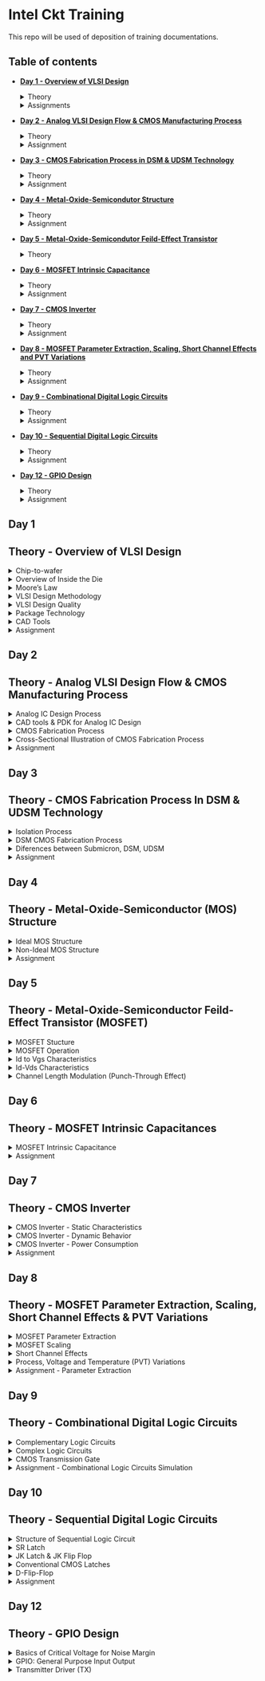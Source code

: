 # Intel Ckt Training
This repo will be used of deposition of training documentations.

## Table of contents
+ **[ Day 1 - Overview of VLSI Design ](https://github.com/TengBoonHuei/intel_ckt_training#day-1)**
  <details><summary> Theory </summary>
  
  [Theory - Overview of VLSI Design](https://github.com/TengBoonHuei/intel_ckt_training/blob/main/README.md#theory---overview-of-vlsi-design)
  
  </details>
    
  <details><summary> Assignments </summary>
    
  [Assignments - Prerequisite Assignments](https://github.com/TengBoonHuei/intel_ckt_training/blob/main/README.md#prerequisite-assignments)
 
  </details>

+ **[Day 2 - Analog VLSI Design Flow & CMOS Manufacturing Process](https://github.com/TengBoonHuei/intel_ckt_training/blob/main/README.md#day-2)**
  <details><summary> Theory </summary>
  
  [Theory - Analog VLSI Design Flow & CMOS Manufacturing Process](https://github.com/TengBoonHuei/intel_ckt_training/blob/main/README.md#theory---analog-vlsi-design-flow--cmos-manufacturing-process)
  
  </details>
  
  <details><summary> Assignment </summary>
  
  [Assignment - Draw Circuit from Layouts](https://github.com/TengBoonHuei/intel_ckt_training/blob/main/README.md#fabrication-process--layout)
  
  </details>  
  
+ **[Day 3 - CMOS Fabrication Process in DSM & UDSM Technology](https://github.com/TengBoonHuei/intel_ckt_training/blob/main/README.md#day-3)**
  <details><summary> Theory </summary>
  
  [Theory - CMOS Fabrication Process in DSM & UDSM Technology](https://github.com/TengBoonHuei/intel_ckt_training/blob/main/README.md#theory---cmos-fabrication-process-in-dsm--udsm-technology)
  
  </details>
  
  <details><summary> Assignment </summary>
  
  [Assignment - DSM & UDSM Technology](https://github.com/TengBoonHuei/intel_ckt_training/blob/main/README.md#dsm--udsm-technology)
  
  </details>
  
+ **[Day 4 - Metal-Oxide-Semicondutor Structure](https://github.com/TengBoonHuei/intel_ckt_training#day-4)**
  <details><summary> Theory </summary>
  
  [Theory - Metal-Oxide-Semiconductor Structure](https://github.com/TengBoonHuei/intel_ckt_training/blob/main/README.md#theory---metal-oxide-semiconductor-mos-structure)
  
  </details>
  
  <details><summary> Assignment </summary>
  
  [Assignment - Metal-Oxide-Semiconductor Structure](https://github.com/TengBoonHuei/intel_ckt_training/blob/main/README.md#metal-oxide-semiconductor-mos-structure)
  
  </details>
  
+ **[Day 5 - Metal-Oxide-Semicondutor Feild-Effect Transistor](https://github.com/TengBoonHuei/intel_ckt_training/blob/main/README.md#day-5)**
  <details><summary> Theory </summary>
  
  [Theory - Metal-Oxide-Semiconductor Feild-Effect Transistor](https://github.com/TengBoonHuei/intel_ckt_training/blob/main/README.md#theory---metal-oxide-semiconductor-feild-effect-transistor-mosfet)
  
  </details>
  
+ **[Day 6 - MOSFET Intrinsic Capacitance](https://github.com/TengBoonHuei/intel_ckt_training/blob/main/README.md#day-6)**
  <details><summary> Theory </summary>
  
  [Theory - MOSFET Intrinsic Capacitance](https://github.com/TengBoonHuei/intel_ckt_training/blob/main/README.md#theory---mosfet-intrinsic-capacitances)
  
  </details>
  
  <details><summary> Assignment </summary>
  
  [Assignment - MOSFET with Capacitor](https://github.com/TengBoonHuei/intel_ckt_training/blob/main/README.md#mosfet-with-capacitor)
  
  </details>
  
+ **[Day 7 - CMOS Inverter](https://github.com/TengBoonHuei/intel_ckt_training/blob/main/README.md#day-7)**
  <details><summary> Theory </summary>
  
  [Theory - CMOS Inverter](https://github.com/TengBoonHuei/intel_ckt_training/blob/main/README.md#theory---cmos-inverter)
  
  </details>
  
  <details><summary> Assignment </summary>
  
  [Assignment - CMOS inverter simulation](https://github.com/TengBoonHuei/intel_ckt_training/blob/main/README.md#cmos-inverter-simulation)
  
  </details>
  
+ **[Day 8 - MOSFET Parameter Extraction, Scaling, Short Channel Effects and PVT Variations](https://github.com/TengBoonHuei/intel_ckt_training/blob/main/README.md#day-8)**
  <details><summary> Theory </summary>
  
  [Theory - MOSFET Parameter Extraction, Scaling, Short Channel Effect & PVT Variations](https://github.com/TengBoonHuei/intel_ckt_training/blob/main/README.md#theory---mosfet-parameter-extraction-scaling-short-channel-effects--pvt-variations)
  
  </details>
  
  <details><summary> Assignment </summary>
  
  [Assignment - Parameter Extractions](https://github.com/TengBoonHuei/intel_ckt_training/blob/main/README.md#parameter-extraction)
  
  </details>
  
+ **[Day 9 - Combinational Digital Logic Circuits](https://github.com/TengBoonHuei/intel_ckt_training/blob/main/README.md#day-9)**
  <details><summary> Theory </summary>
  
  [Theory - Combinational Digital Logic Circuits](https://github.com/TengBoonHuei/intel_ckt_training/blob/main/README.md#theory---combinational-digital-logic-circuits)
  
  </details>
  
  <details><summary> Assignment </summary>
  
  [Assignment - Combinational Logic Circuit Simulation](https://github.com/TengBoonHuei/intel_ckt_training/blob/main/README.md#combinational-logic-circuits-simulation)
  
  </details>
  
+ **[Day 10 - Sequential Digital Logic Circuits](https://github.com/TengBoonHuei/intel_ckt_training/blob/main/README.md#day-10)**
  <details><summary> Theory </summary>
  
  [Theory - Sequential Digital Logic Circuits](https://github.com/TengBoonHuei/intel_ckt_training/blob/main/README.md#theory---sequential-digital-logic-circuits)
  
  </details>
  
  <details><summary> Assignment </summary>
  
  [Assignment - Sequential Logic Circuits Simulation](https://github.com/TengBoonHuei/intel_ckt_training/blob/main/README.md#sequential-digital-logic-circuit-simulation)
  
  </details>
  
+ **[Day 12 - GPIO Design](https://github.com/TengBoonHuei/intel_ckt_training/blob/main/README.md#day-12)**
  <details><summary> Theory </summary>
  
  [Theory - GPIO Design](https://github.com/TengBoonHuei/intel_ckt_training/blob/main/README.md#theory---gpio-design)
  
  </details>
  
  <details><summary> Assignment </summary>
  
  [Assignment - ]()
  
  </details>
  
## Day 1
## Theory - Overview of VLSI Design

<details><summary> Chip-to-wafer </summary>
  
### **Chip-to-wafer**
#### Packaged Chip
* Die is placed at the center of the chip (package).
* Wire bonding is the method of interconnecting the die to the external world.
* The package's function is to connect the silicon die to the circuit board.
* The package are encapsulated, so to protect the die inside the chip.
* Evolution and different types of Packaged Chip, example:
  ![image](https://user-images.githubusercontent.com/121993909/211232190-d5a756e7-5c60-453d-aa2a-c1f1d014273c.png)

#### Die and Wafer
* generally die size is (1x1)mm or (1x2)mm
* wafer diameter is around 12 inch ~ 300 mm
* a single wafer contains 10’s of thousands die  

</details>

<details><summary> Overview of Inside the Die </summary>


### **Overview of Inside the Die**
![image](https://user-images.githubusercontent.com/121993909/211232757-c48ace28-45d5-4a7d-9f51-a21b1f451c03.png)
* Memory & Memory Controller
  * SRAM or DRAM
  * Memory Controller
  
* Digital
  * Made by standard cells using semi-custom VLSI design flow.
  * Eg. Gates, MUX, Decoder, Counters, FSMs
  
* Analog and RF
  * Made by custom VLSI flow
  * Eg. VCO, LDO, Op-Amp, LPF/HPF, ADC/DAC
   </details>

<details><summary> Moore’s Law </summary>

* Moore’s Law defines the number of transistors in a dense integrated circuit doubles every 2 years
* Every two years, the feature size is reduced by 1/sqrt(2) times

</details>

<details><summary> VLSI Design Methodology </summary>

### Critical factors of design execution:
  
  * functionality, performance & quality
  * low cost
  * faster time-to-market
  
### **VLSI Design Methodology**
  
Two types of VLSI Design Styles:
  
1. Field-Pragrammable Gate Array (FPGA)
    * faster prototyping and cost-effective, basically use in prototyping and testing
    * typically consists of input/output buffers, array of configurable logic blocks (CLBs) and programmable interconnect

2. Application Speciic Intergrated Circuit (ASIC)
    * Permanent circuitry. Once the application specific circuit is taped-out into silicon, it cannot be changed.
    * Higher cost as need to start design from scratch. 
    * More power efficient, power consumption of ASICs can be very minutely controlled and optimized.
  
</details>

<details><summary> VLSI Design Quality </summary>

### **VLSI Design Quality**
#### Importamt criteria to measure the design quality:
1. Testability
  
    * Generation of good test vector
    * Availability of good test fixture at speed
</details>

<details><summary> Package Technology </summary>


### **Package Technology**
* VLSI chips can fail if various packaging constraints and parasitic are not included in the design phase 
* number of ground planes, power planes and the bonding pads greatly affect the behaviours of on-chip power and ground buses
* length of bonding wire and lead length of the package can create serious issue  
     </details>

<details><summary> CAD Tools </summary>

### **CAD Tools**
* essential for timely development of integrated circuits
* CAD technology for VLSI chip design can be categorized into the following areas:
    * High-level synthesis
  
  </details>
  
<details><summary> Assignment </summary>

### **Prerequisite Assignments**
  * [RC Circuit](https://drive.google.com/file/d/1x5PnTjW8ha-spVDT3cuYXojVoWyKdVjv/view?usp=share_link)
  * [Digital Circuits](https://drive.google.com/file/d/1Ww-4ZigmUcCJQGWNldrs159sRDHLK9hX/view?usp=share_link)
  * [Electrical Circuits]()
  * [Semiconductor Devices]()
  
</details>
  
## Day 2
## Theory - Analog VLSI Design Flow & CMOS Manufacturing Process

<details><summary> Analog IC Design Process </summary>

### **Analog IC Design Process**
  
![image](https://user-images.githubusercontent.com/121993909/211451557-032a642c-2d99-4425-823c-051fa9349c8f.png)
  
#### Electrical Design
  * Electrical design requires active and passive deice electrical models for:
    * Creating the design
    * Verifying the design
    * Determining the robustness of the design

#### Physical Design
  * Physical design the the process of representing the electrical design in a layout.
  * Physical design needs:
    * Entering various geometries
    * Folow Design Rule Checks (DRC)
    * Check Layout versus Schematic (LVS)
    * Extract Parasitic
  
#### Test Design
  * Test design is the process of coordinating, planning, and implementing the measurement of the analog and integrated circuit performance.
  * Type of test:
    * Functional
    * Parametric
    * Static
    * Dynamic
</details>
  
<details><summary> CAD tools & PDK for Analog IC Design </summary>
  
  ### **CAD Tools and PDK for Analog IC Design**
  
  ![image](https://user-images.githubusercontent.com/121993909/211453646-cca9f344-42c6-480d-b121-a4d0f558df7d.png)
</details>

<details><summary> CMOS Fabrication Process </summary>
  
  ### **CMOS Fabrication Process**
  
  #### CMOS Fabrication Process
  1. Wafer Formation (sand-to-silicon)
      * Controlled amount of impurities are added to the pure molten silicon in a heating crucible.
      * a seed crystal is dipped into the melt to initiate crystal growth.
      * the seed are rotated at a certain rate to withdraw the molten silicon vertically to form a fixed diameter ingot.
      * ingot are then sliced into ~1mm thick wafers.
  
  2. Photolitography
      * The wafer is coated with the photoresist and subjected to selective illumination through the photomask.
      * A photomask is constructed with chromium covered quartz glass. A UV light source is used to expose the photoresist (exposed area are hardening).
      * A developer solvent is then used to dissolve the soluble unexposed photoresist, leaving island of insoluble exposed photoresist.
        ![image](https://user-images.githubusercontent.com/121993909/211456680-2676ea80-8eb8-434c-b140-42276780911f.png)

  3. Well & Channel Formation
      #### 4 types of CMOS Technology Process
        * N-well process
  
          ![image](https://user-images.githubusercontent.com/121993909/211458587-90e4fdb4-d372-44ec-9403-d651bcf753ef.png)

        * P-well process
  
          ![image](https://user-images.githubusercontent.com/121993909/211458630-47d24354-31e0-4151-92c3-f3017092e81b.png)

        * Twin-well process
  
          ![image](https://user-images.githubusercontent.com/121993909/211458652-82472e26-341b-4735-bee2-e906be7ddfd9.png)

        * Triple-will process
  
          ![image](https://user-images.githubusercontent.com/121993909/211458673-05f294da-a2a1-4048-bfd9-bd940f188c7e.png)
      
  4. Silicon Dioxide (SiO2) Deposition
      #### Wet Oxidation: oxidizing atmosphere contains water vapor.
        * Temperature between 900C to 1000C
        * Rapid process
      
      #### Dry Oxidation: oxidizing atmosphere with pure oxigen.
        * Temperature ~1200C to achieve acceptable growth rate.
        * form better quality oxide layer.
  
      #### Atomic Layer Deposition (ALD)
        * mixing of chemicals on top of the surface to form oxide layer.
  
  5. Isolation
      * Individual devices in CMOS process need to be isolated from one another to prevent unexpected interactions.
  
  6. Gate Oxide Creation
      * Formation of thin gate oxide layer on the surface of the gate region.
  
  7. Gate and Drain/Source Formation
      * Formation of thin gate oxide and thick feild oxide.
      * Deposition and Patterning polysilicon to create the gates.
      * Etch away the exposed gate oxide and implant the p-diff and n-diff at where the region of p/n channels.
  
  8. Contacts and Metallization
      * Contact cuts are made to source, drain and gate according to the contact mask. 
  
  9. Passivation
      * Adding a protective glass layer that prevents the ingress of contaminants.
  
  10. Metrology
      * A process of measuring the parameters like the photomask pattern, critical dimension (CD), and image placement are matching between all the metal layers.
</details>

<details><summary> Cross-Sectional Illustration of CMOS Fabrication Process </summary>
  
  ### **Cross-Sectional Illustration of CMOS Fabrication Process**
  
  Step 1: Substrate
  * Start the process with P-substrate.
  
    ![image](https://user-images.githubusercontent.com/121993909/211505785-f35ec678-d11c-453c-8ba9-0d5776c6d554.png)

  Step 2: Oxidation
  * Oxidation with high-purity oxygen and hydrogen at 1000C temperature.
  
    ![image](https://user-images.githubusercontent.com/121993909/211506617-c753dc8a-4b44-497e-a399-5af8d536016c.png)

  Step 3: Photoresist
  * Foring a layer of light-sensitive polymer that hardens when exposed to light.
  
    ![image](https://user-images.githubusercontent.com/121993909/211507494-1e0d3c3d-f4d8-4402-b43c-b7768ff05010.png)

  Step 4: Masking
  * Photoresist is exposed to UV rays through the n-well mask.
  
    ![image](https://user-images.githubusercontent.com/121993909/211507742-e66adc40-0d9c-4db4-b382-38909893eb28.png)

  Step 5: Photoresist removal
  * A part of the photoresist under unexposed region are removed by using the basic or acidic solution.
  
    ![image](https://user-images.githubusercontent.com/121993909/211508289-8fe4d504-ad35-47f5-82df-0765973abb2b.png)

  Step 6: Removal of SiO2 using acid etching
  * Removal of SiO2 oxidation layer through the open area by using hydrofluoric acid.
  
    ![image](https://user-images.githubusercontent.com/121993909/211508824-0177af3f-9fc6-4b15-bb96-9e6a31431599.png)

  Step 7: Removal of photoresist
  * Removal of photoresist
  
    ![image](https://user-images.githubusercontent.com/121993909/211509071-0201e29a-1881-4504-9d86-8457bebe5483.png)

  Step 8: Formation of N-well
  * By using ion implantation or diffusion process to form N-well.
  
    ![image](https://user-images.githubusercontent.com/121993909/211509539-fb589210-54a2-4dfe-a5bc-03626094b17a.png)

  Step 9: Removal of SiO2
  * Using the hydrofluoric acid to remove the remaining SiO2.
  
    ![image](https://user-images.githubusercontent.com/121993909/211509901-f9bf73f6-94f8-47df-ae8d-0325d593c019.png)

  Step 10: Deposition of Polysilicon
  * Chemical Vapor Deposition (CVD) process is used to deposit a very thin layer of gate oxide.
  * Followed by deposition of polysilicon layer.
  
    ![image](https://user-images.githubusercontent.com/121993909/211510643-bd58acef-9abe-4b04-ac94-2a3a35ae3587.png)

  Step 11: Removing the layer barring a small area for the "Gate"
  * Except the two small region required for forming the gates of PMOS and NMOS, the remaining layers are stripped off.
  
    ![image](https://user-images.githubusercontent.com/121993909/211511146-11085dd3-053d-471e-88e9-76f4f1639d2e.png)

  Step 12: Oxidation Process
  * Oxidation layer is formed on top of the surface, thin oxide layer at the gate region and the rest are thick oxide layer.
  
    ![image](https://user-images.githubusercontent.com/121993909/211512114-1437492f-f518-4495-8c70-82cbb379d858.png)

  Step 13: Masking and N-diffusion
  * By using masking process to open the small gaps for N-diffusion.
  
    ![image](https://user-images.githubusercontent.com/121993909/211512655-42e63b28-d756-4813-afe3-d92bb82d5520.png)

  * The n-type dopants are diffused or ion implanted to form the NMOS terminal.
  
    ![image](https://user-images.githubusercontent.com/121993909/211513092-a262785b-5e9c-4d3d-8098-3dd306036399.png)

  Step 14: Oxide stripping
  * The remaining oxidation layer are stripped off.
  
  Step 15: Masking and P-diffusion.
  * Similar to step 13, the P-diffusion regions are implanted with p-type dopants to form P-MOS terminal.
  
    ![image](https://user-images.githubusercontent.com/121993909/211514476-20234e1f-f3dc-455b-b8cf-64611de5a9de.png)

  Step 16: Thick field oxide formation
  * Forming thick-field oxide in all region except the PMOS and NMOS terminals.
  
    ![image](https://user-images.githubusercontent.com/121993909/211514947-ba64c7ed-51b9-40cf-931a-2d4ac772d30b.png)
  
  Step 17: Contact creation
  * Contact creation
  
    ![image](https://user-images.githubusercontent.com/121993909/211517947-de8ad7af-e7bc-4907-a59d-907ec960632c.png)
  
  Step 18: Metallization
  * Aluminium (Al) or Copper (Cu) deposited on the wafer.
  
    ![image](https://user-images.githubusercontent.com/121993909/211518849-4a19f47d-c2fa-4ebb-83ea-1bbe9335ddbb.png)

</details>

<details><summary> Assignment </summary>
  
  ### Fabrication Process & Layout

  + **[Fabrication Process & Layout](https://drive.google.com/file/d/1CxdaA5OUX5YnXoWtph7iwB4jn6LFVT-K/view?usp=share_link)**

</details>

## Day 3
## Theory - CMOS Fabrication Process In DSM & UDSM Technology
<details><summary> Isolation Process </summary>
  
  #### LOCOS vs STI Isolation Technique
  
  1. Local Oxidation of Silicon (LOCOS) Isolation:
      * Traditional isolation technique used in submicron process.
      * Limitation: bird's beak effect causing lost in surface area.
      * Advantage: simple process flow, high oxide quality

  2. Sallow Trench Isolation (STI):
      * Preffered isolation technique for deep-submicron process.
      * Advantage: avoids Bird's beak shape characteristic and allows forming a smaller isolation region.
      * Disadvantage: more complicated technique and large number of process steps.

</details>

<details><summary> DSM CMOS Fabrication Process </summary>
  
  #### Deep Submicron (DSM) CMOS Fabrication Process
  
  Step 1 - P/N-Well Creation
  * p-well & n-well implantation followed by deep diffusion
      
      ![image](https://user-images.githubusercontent.com/121993909/212548760-ecde54b4-105e-4a15-8cf4-25ac564f580e.png)

  Step 2 - Sallow Trench Isolation
  * Sallow trench isolation (STI) electrically isolates one region/transistor from another.
  
      ![image](https://user-images.githubusercontent.com/121993909/212548976-afd16819-5a27-44bd-a74c-5e38ee1f8d1f.png)

  Step 3 - Treshold Shift and Anti-Punch through Implants
  * P threshold implant is used to make the NMOS harder to invert and the PMOS easier resulting in threshold voltages balance around zero volts.
  * An implant can be applied to create a higher-doped region beneath the channels to prevent the punch-through from the drain depletion region extending to source depletion region.
   
      ![image](https://user-images.githubusercontent.com/121993909/212549362-eee30c73-bcf0-473c-a7be-82a7ef1905fa.png)

  Step 4 - Thin Oxide and Polysilicon Gate
  * A thin oxide is deposited followed by polysilicon. These layers are removed where they are not wanted.
  
      ![image](https://user-images.githubusercontent.com/121993909/212549498-392c9bac-716d-4d5e-9778-5aba08f2448e.png)

  Step 5 - Lightly Doped Source and Drain
  * A lightly-doped implant is used to create a lightly-doped source and drain next to the channel of the MOSFETs.
  
      ![image](https://user-images.githubusercontent.com/121993909/212549609-38b3032b-745c-4b8c-86f5-963f4a3c68e9.png)

  Step 6 - Sidewall Spacer
  * Deposit sidewall spacer to prevent the part of the source and drain next to the channel from being heavily doped.
  
      ![image](https://user-images.githubusercontent.com/121993909/212549850-90165d87-5757-40e0-b253-53bb977cb73f.png)

  Step 7 - Implantation of Heavily Doped Source and Drain
  * Heavily dope provides the complete sources and drains
  * Also forms an ohmic contact into the well and substrate.
  
      ![image](https://user-images.githubusercontent.com/121993909/212550051-16b57aa9-7ca5-45d4-bda0-a2c6bd5c26b9.png)

  Step 8 - Siliciding (Silicide and Polycide)
  * This step is to reduce the resistance of the bulks diffusion and polysilicon and forms an ohmic contact with material on which it is deposited.
  
      ![image](https://user-images.githubusercontent.com/121993909/212550227-b0c6a480-ac0f-4c2e-836a-a673cebed36d.png)

  Step 9 - Intermediate Oxide Layer
  * An oxide layer is used to cover the transistors and to planarize the surface.
  
      ![image](https://user-images.githubusercontent.com/121993909/212550368-8ca050a4-08df-419b-83dd-fb7d95ce9668.png)

  Step 10 - First Level Metal
  * Tungsten(W) plug are built through the lower intermidiate oxide layer to provide contact between the devices, wells, and substrate to the first-level metal.
  
      ![image](https://user-images.githubusercontent.com/121993909/212550556-1c104747-6092-4f0b-80fa-7ec01ad77d74.png)
  
  Step 11 - Second Level Metal
  * Repeat the previos step to built second & third-level metal.
  
      ![image](https://user-images.githubusercontent.com/121993909/212550674-d0710046-b499-4f82-befc-767d6b529423.png)

</details>

<details><summary> Diferences between Submicron, DSM, UDSM </summary>
  
  ![image](https://user-images.githubusercontent.com/121993909/212551124-7807e4aa-a4e8-49ec-8e5c-a2a3d9408756.png)

</details>

<details><summary> Assignment </summary>
  
  #### DSM & UDSM Technology
  
  + **[DSM & UDSM Technology](https://drive.google.com/file/d/1lK00QBuAJEa49GRfjY-l8cqMtb9dnChr/view?usp=share_link)**
  
</details>

## Day 4
## Theory - Metal-Oxide-Semiconductor (MOS) Structure
<details><summary> Ideal MOS Structure </summary>
  
  #### Metal-Oxide-Semiconductor (MOS)
  * MOS is simply a capacitor built up by a dielectric layer which sandwiched between the metal and the semiconductor layers.
  
    ![image](https://user-images.githubusercontent.com/121993909/212722507-90274be6-b040-4b30-b055-a5751f8bd84b.png)
  
  * MOS do not have current-voltage relationship, but only with capacitance-voltage relationship.
  * At V(gate) > V(threshold), the capacitance is inverse proportional to frequency.
  
    ![image](https://user-images.githubusercontent.com/121993909/212722648-e4ecf3c4-96f5-4f62-bd63-9ec7d23b2fcf.png)
  
  #### Ideal MOS Junction / Capacitor
  * Ideal characteristics
  
    ![image](https://user-images.githubusercontent.com/121993909/212722726-53937105-0b60-4ea5-a0b7-77534974ce33.png)

  #### Three deference MOS operation modes
  1. Acumulation Mode, V < 0
  * When negative voltage applied at the Gate terminal, causing the accumulation of majority carrier (holes) at the interface.
  * Charge at the surface is directly proportional to the negative voltage.
                             
    ![image](https://user-images.githubusercontent.com/121993909/212722239-0ed35f62-d7f3-482a-912e-8fee7857def9.png)
                       
  2. Depletion Mode, 0 < V < Vt
  * Semiconductor surface form a depletion region, the surface charge is negative and gradually increase with inrease of voltage.
  * The voltage at which the surface carrier concentration is exactly equal to bulk carrier conentration is called weak inversion/treshold voltage.
  * This is the inversion point where the depletion mode ends and strong inversion started.
    
    ![image](https://user-images.githubusercontent.com/121993909/212726227-4817718c-21da-4a22-8453-6a0dcf92bca1.png)

  3. Strong Inversion Mode, V >= Vt
  * At threshold voltage, a channel form at the surface of the semiconductor due to inversion charge.
  * Before threshold voltage, the charge comes from negatively charged ionized acceptor.
  * After threshold voltage, more charge comes from the electrons rather than depleting the holes.
  
    ![image](https://user-images.githubusercontent.com/121993909/212727418-e3a47033-3150-49ad-8395-c1721130b1da.png)

  
</details>

<details><summary> Non-Ideal MOS Structure </summary>
  
  #### Non-Ideal MOS Structure Effects
  1. Effect of fixed charge, Qf
  * Fixed charge is the charge has no movement and will not vary with voltage.
  * Applying negative voltage at the gate, the surface charge at the silicon will be zero (flat-band condition).
  
  2. Effect of metal-semiconductor work function different, ɸms
  * Both metal and semicondutor are made with different type of materials, hence they have different work function.
  * Work function means the minimum energy required to remove an eletron from a solid material surface into a point in the vacuum.
  * To remove the electrons from the P-substrate semicondutor surface, we have to provide a negative voltage to the gate.
  
</details>

<details><summary> Assignment </summary>
  
  #### Metal-Oxide-Semiconductor (MOS) Structure
  
  + **[Metal-Oxide-Semiconductor Structure](https://drive.google.com/file/d/1J2FEnV60zrcpUA5jj_AzRldoylW38_u3/view?usp=share_link)**
  
</details>

## Day 5
## Theory - Metal-Oxide-Semiconductor Feild-Effect Transistor (MOSFET)
<details><summary> MOSFET Stucture </summary>

  ### Metal-Oxide-Semiconductor Field-Effect Transistor (MOSFET)
  
  #### MOSFET Structure
  * MOSFET Structure in Top, Front and 3D views.
  
    ![image](https://user-images.githubusercontent.com/121993909/213101900-6c56f7dc-0082-47d7-a194-a522a1e7b419.png)
       
</details>
  
<details><summary> MOSFET Operation </summary>
  
  ### MOSFET Operation
  
  Case 1: Cutoff
  * Gate voltage lower than threshold voltage, Vgs < Vt.
  * No channel form between source and drain.
  
  Case 2: Linear Operation
  * Gate voltage slightly above threshold voltage, Vgs - Vt >= Vds.
  * N-channel start to form between drain and source.
  * Current flow from drain to source, Id.
  * Id increase linearly with Vgs increase.
  
  Case 3: Saturation Mode
  * Gate voltage much more higher than threshold voltage, Vgs - Vt < Vds
  * At saturation point, the curent from drain to source is saturated even the Vds keep increasing.
  
    ![image](https://user-images.githubusercontent.com/121993909/213120881-7a9710b9-abce-46b5-b15e-eeec7c1e04b6.png)

</details>
  
<details><summary> Id to Vgs Characteristics </summary>
  
  #### NMOS Id-Vgs Charateristics
  
  ![image](https://user-images.githubusercontent.com/121993909/213132077-307de05e-e434-4a1d-b77c-41c252c19efd.png)
  
  #### PMOS Id-Vgs Characteristics
  
  ![image](https://user-images.githubusercontent.com/121993909/213131904-79bbb255-5d76-4fd6-8781-6adabc4ce913.png)

  #### Relationship of Id-Vgs
  
  ![image](https://user-images.githubusercontent.com/121993909/213133854-236c86a2-975d-4ca8-8d18-90aad7266d2b.png)
  
</details>
  
<details><summary> Id-Vds Characteristics </summary>
  
  #### Relationship of Id-Vds
  
  ![image](https://user-images.githubusercontent.com/121993909/213139307-abac3c6f-c242-4a3d-a4ac-4d45da8b1462.png)
  
</details>
  
<details><summary> Channel Length Modulation (Punch-Through Effect) </summary>
  
  #### Channel Length Modulation and Punch-Through Effect

  * In real MOSFET, when Vds keep increasing, the depletion region at drain terminal will extended towards the source terminal.
  * This causing the channel length decreases, and Id increase with Vds increases.
  * An extreme case of channel length modulation is called punch-through where the channel length reduce to zero.
  * Punch-through causing rapidly increase in current, Id with inreasing in drain-source voltage, Vds.
  
    ![image](https://user-images.githubusercontent.com/121993909/213145906-2b773870-acf5-4e9a-be11-c9f0ba8a4733.png)

  * The chart below represent the characteristics of the channel length modulation.
  * When the Vds is higher than Vgs - Vt, the drain current (Id) no longer saturated. And the current is inreasing with the Vds instead.
  
    ![image](https://user-images.githubusercontent.com/121993909/213148857-31cb0ed6-c2c2-4035-86e3-53aa636d51a6.png)
  
</details>

## Day 6
## Theory - MOSFET Intrinsic Capacitances
<details><summary> MOSFET Intrinsic Capacitance </summary>
  
  #### Cutoff Region Intrinsic Capacitance
  
  * Cgso: gate-source overlap capacitance
  * Cgdo: gate-drain overlap capacitance
  * Cgso = Cgdo = Cox * W * Ld
  * Cdb: drain-bulk reverse bias junction capacitance
  * Csb: source-bulk reverse bias junction capacitance
  * Cgb: gate-bulk oxide capacitance (High value)
  * No channel capacitance
  
    ![image](https://user-images.githubusercontent.com/121993909/215365536-971f5765-784b-4cc1-a81e-8bf1c6bd2824.png)

  #### Linear Region Intrinsic Capacitance
  
  * Cgso: gate-source overlap capacitance
  * Cgdo: gate-drain overlap capacitance
  * Cgso = Cgdo = Cox * W * Ld
  * Cdb: drain-bulk reverse bias junction capacitance
  * Csb: source-bulk reverse bias junction capacitance
  * Cgdch: gate-channel oxide at drain side
  * Cgsch: gate-channel oxide at source side
  * Cgsch = Cgdch = 1/2(Cox * W * Leff)
  * Cch-b: channel-bulk capacitance
  
    ![image](https://user-images.githubusercontent.com/121993909/215365600-c3d51b90-16fa-4aba-9299-fecce7332ed4.png)

  #### Saturation Region Intrinsic Capacitance
  
  * Cgso: gate-source overlap capacitance
  * Cgdo: gate-drain overlap capacitance
  * Cgso = Cgdo = Cox * W * Ld
  * Cdb: drain-bulk reverse bias junction capacitance
  * Csb: source-bulk reverse bias junction capacitance
  * Cgsch: gate-channel oxide capacitance at source side
  * Cgsch = 2/3(Cox * W * Leff)
  * Cch-b: channel-bulk capacitance
    
    ![image](https://user-images.githubusercontent.com/121993909/215365654-be687b0e-0851-4cb6-becc-a7c5ba1a5665.png)

</details>

<details><summary> Assignment </summary>
  
  #### MOSFET with Capacitor
  
  + **[MOSFET with Capacitor](https://drive.google.com/file/d/17AOIVM4ptb-3r6g5jI1kalYb9TSbbGbs/view?usp=sharing)**
  
</details>

## Day 7
## Theory - CMOS Inverter
<details><summary> CMOS Inverter - Static Characteristics </summary>
  
  #### Properties CMOS Inverter from Switched Level view
  
  * Rail-to-rail swing: results in high noise margin
  * Logic level independent of device size
  * Low output impedance and less sensitive to noise
  * Extremely high input impedance
  * No direct path between supply and ground, static power ~ 0W.
  
    ![image](https://user-images.githubusercontent.com/121993909/216751015-ff55e564-f24f-4d65-8235-c4102d101884.png)

  #### CMOS Inverter Operation Region
  
  * CMOS Operation Characteristics
  
    ![image](https://user-images.githubusercontent.com/121993909/216752588-4c29e119-eb4d-47c3-adfc-4cff2787c901.png)

  #### MOSFET Strength Variation
  
  * CMOS Strength Analysis 
  
    ![image](https://user-images.githubusercontent.com/121993909/216752618-1ddd0e5c-b28a-4ca2-91ee-e9feeb9dda82.png)

  * Strong : 
    * increased width
    * less impedance
    * lower threshold voltage
    * less slope
  
  * Weak : 
    * decreased width
    * more impedance
    * higher threshold voltage
    * more slope
  
  #### Noise Margin
  
  * Inverter Noise Margin
    * Noise margin is the amount of noise that could be added to a worst-case output such that the signal can still be interpreted as a valid input.
    * How much noise the circuit can tolerate? So, the output voltage can get the correct logic.
  
    !![image](https://user-images.githubusercontent.com/121993909/216757940-cddd8baf-85e8-4ddf-a773-84edf4b08d77.png)
                         
</details>
  
<details><summary> CMOS Inverter - Dynamic Behavior </summary>
  
  #### CMOS Inverter Dynamic Behavior
  * High performance CMOS circuit should have less propagation delay, less rise and fall time.
  * Propagation delay of the CMOS inverter is determined by the time it takes to charge and discharge the load capacitance Cload through the P/N MOS transistors respectively.
  * If Cload increases:
    * Propagation delay (PD) increases
    * Output rise time (Trise) increases
    * Output fall time (Tfall) increases
  * Keeping load capacitance as low as possible can achieve a high performance CMOS circuits.
  
  
  #### Major Components of Load Capacitance
  * Intrinsic Capacitance
    * Cdbp, Cdbn : drain-buld capacitances
    * Cgdp, Cgdn : gate-drain overlap capacitance
  
  * Wiring Capacitance
    * Cw : Interconnect wiring capacitance
  
  * Fanout Capacitance
    * Cgsp, Cgsn : source-bulk reverse bias junction capacitance
  
  * Cload = Cint + Cwiring + Cfanout
  
    ![image](https://user-images.githubusercontent.com/121993909/216758976-dded7d1b-90db-4850-b077-7a1f828bcb06.png)
  
  
  #### Rise Time
  * The time required for the output voltage to rise from 10% to 90% of the supply voltage
    ![image](https://user-images.githubusercontent.com/121993909/216759087-edfd78ce-9714-4df8-bbed-88887ccf2d9e.png)

  
  #### Fall Time
  * The time required for the output voltage to fall from 90% to 10% of the supply voltage
    ![image](https://user-images.githubusercontent.com/121993909/216759092-597205cc-62a1-488d-aa5a-3f096dcbc06b.png)
  
  
  #### Propagation Delay (Tp)
  * Input to output delay during the signal transition at 50%.
  
    ![image](https://user-images.githubusercontent.com/121993909/216759324-b4da0b91-b53e-41b8-a01a-a82d9d4af27e.png)
  
  * Delay calculation
    * Tp = 0.69 * Cload * [(Rp + Rn) / 2]
  
      ![image](https://user-images.githubusercontent.com/121993909/216759447-87d226ee-8390-4dbf-98ba-0030f7d4f614.png)
  
  #### Ways to Minimized Propagation Delay
  1. Reduce Load Capacitance, Cload
  2. Increase the W/L ratio of transistors
  3. Increase Vdd
  
</details>

<details><summary> CMOS Inverter - Power Consumption </summary>
  
  #### Dynamic power dissipation due to charge/discharging of capacitance
  * Each time load capacitance get charged through PMOS, its voltage rise from 0 to VDD.
  * Due to this, certain amount of energy is drawn from the power supply.
  * Part of this energy dissipated on the PMOS device while the remainder stored in the load capacitor.
  * During the high-to-low transition, this capacitor is disharged, and the stored energy is dissipated in the NMOS device.
  * The values of the Energy Evdd taken from the supply during the transition is:
     ###### Evdd = Cload * VDD * VDD
  * Energy stored on the capacitor at the end of the transition:
     ###### Ec = (Cload * VDD * VDD) / 2
  * Only half of the energy supplied by the power source is stored on Cload. The other half has been dissipated in the PMOS transistor.
  * If the gate is switched on and off F(0-1) times per second, the power consumption equals:
     ###### Pdyn = Cload * VDD * VDD * F(0-1)
  
  
  #### Dissipation due to Direct Path Current
  * Energy consume per switching period:
     ###### Edp = VDD * Ipeak * Tsc
  * The average power consumption:
     ###### Pdp = Csc * VDD * VDD * F
  
    ![image](https://user-images.githubusercontent.com/121993909/216771484-f002010a-37ef-45dd-9168-261337331d61.png)

  
  #### Static Power Consumption
  * The static or steady state power dissipation of a circuit is expressed as:
     ###### Pstat = Istat * VDD
  * Ideally, Istat = 0 as the PMOS and NMOS device are never on simultaneously in the steady state operation.
  * But a leakage current flowing through the reverse biased diode junctions of the transistors located between source and drain and the substrate.
  * In general the leakage currents are very small and can be ignored. However the junction currents are caused by thermally generated carriers.
  * Sub-threshold Current: Drain-to-source current even when Vgs is smaller than the threshold voltage.
  
    ![image](https://user-images.githubusercontent.com/121993909/216771852-636dc284-b965-4f9e-b1d3-544dd5b8641c.png)
  
</details>

<details><summary> Assignment </summary>
  
  #### CMOS Inverter Simulation
  
  + **[CMOS inverter simulation](https://drive.google.com/file/d/1ILohBzicfGhWwGKnwLMhAIV9BYxlcPxh/view?usp=sharing)**
  
</details>
 
## Day 8
## Theory - MOSFET Parameter Extraction, Scaling, Short Channel Effects & PVT Variations
<details><summary> MOSFET Parameter Extraction </summary>
  
  #### Lerge Signal Model Parameters
  * MOSFET Level 1 Model Parameters:
    * Vt0       : Zero body biased threshold voltage
    * γ (GAMMA) : Body bias parameter
    * λ (LAMBDA): Channel length modulation parameter
    * Kn (KN)   : Tranconductance parameter
    * ϕ𝑓 (PHI)  : Surface Potential
  
  #### Calculation of Vt0 - Zero body biased threshold voltage
  * 𝐼𝐷(𝑆𝑎𝑡) = 𝑘𝑛/2 . (𝑉𝐺𝑆 − 𝑉𝑇)2 . (1 + λ𝑉𝐷𝑆)
  * 𝐼𝐷(𝑆𝑎𝑡) = 𝑘𝑛/2 . (𝑉𝐺𝑆 − 𝑉𝑇)2
  * sqrt(𝐼𝐷) = sqrt(𝑘𝑛/2) . (𝑉𝐺𝑆 − 𝑉𝑇)
  
    ![image](https://user-images.githubusercontent.com/121993909/217268659-9deed400-a6ca-46c7-bed6-e5d7e67879a9.png)
  
  #### Calculation of Gamma - Body bias parameter
  * γ = [(𝑉𝑇 * 𝑉𝑆𝐵) − 𝑉𝑇0] / [sqrt(|2ϕ𝐹| + 𝑉𝑆𝐵) − sqrt(|2ϕ𝐹|)]
  
    ![image](https://user-images.githubusercontent.com/121993909/217270392-5eb7cecd-9ba6-4754-a181-bc3f924e28c2.png)
  
  #### Calculation of Lambda - Channel length modulation parameter
  * 𝐼𝐷2 / 𝐼𝐷1 = (1 + λ𝑉𝐷𝑆2) / (1 + λ𝑉𝐷𝑆1)
  
    ![image](https://user-images.githubusercontent.com/121993909/217271922-086f2b1a-1e7b-4b14-9379-be2f4db84295.png)

</details>

<details><summary> MOSFET Scaling </summary>
  
  #### MOSFET Scaling
  * As transistors get smaller, their power density stays constants, so that the power use stays in proportion with area; both voltage and current scale down with length.
  * Reduction of the size (dimension of the MOSFET) commonly reffered to as scaling.
  * There are two basic types of size-reduction strategies:
    * Full Scaling (Constatnt-field scaling)
      - This scaling option attampts to preserve the magnitude of internal electric fields in the MOSFET, while the dimensions are scaled down by a factor of S.
      - The charge densities must be increased by a factor of S in order to maintain the feild conditions.
        
        ![image](https://user-images.githubusercontent.com/121993909/217484893-50fcd726-8cad-4139-aa18-330355b16bb3.png)

        ![image](https://user-images.githubusercontent.com/121993909/217484952-6b223ac1-85ed-49ef-9e4d-81c397f4a2a0.png)

    * Constant Voltage Scaling
      - In constant-voltage scaling, all dimensions of the MOSFET are reduced by a factor of S, as in full scaling. The power supply voltage and the terminal voltages remain unchanged.
      - The doping desities must be increased by a factor of S*S (squared) in order to preserve the charge-field relations.
  
        ![image](https://user-images.githubusercontent.com/121993909/217486587-c43f9b55-ef64-43e1-9767-a0b15f746301.png)

        ![image](https://user-images.githubusercontent.com/121993909/217486659-5fe96421-002a-43a4-81ba-547eb8e562c0.png)

  #### Summary of MOSFET Scaling
  * Constant Voltage Scaling may be preffered over Full Scaling in many practical cases because of the external voltage-level constrains.
  * It must be regcognized, however, that constant-voltage scaling increases the drain current density and the power density by a factor of S*S*S (cubed).
  * This large increase in current and power densities may eventually cause serious reliability problems for the scaled transistor, such as electromigration, hot-carrier degradation, oxide breakdown, and electrical over-stress.
  
</details>

<details><summary> Short Channel Effects </summary>
  
  #### Short Channel Effect
  * A MOSFET device is considered to be short when the channel length is the same order of magnitude as the depletion-layer widths (𝑥𝑑𝐷 ,
𝑥𝑑𝑆) of the source and drain junction.
  * Alternatively, a MOSFET can be defined as a short-channel device if the effective channel length 𝐿𝑒𝑓𝑓 is approximately equal to the source and drain junction depth 𝑥𝑗.
  * As the channel length L is reduced to increase both the operation speed and the number of components per chip, the so-called short-channel effect arise.
  
    ![image](https://user-images.githubusercontent.com/121993909/217550870-9ecd5600-70e7-4c42-b59b-bb0b6a2621c4.png)

  * The short channel effects are attributed to 2 physical phenomena:
    * the limitation imposed on electron drift characteristics in the channel
    * the modification of the threshold voltage due to the shortening channel length
  
  * In particular seven different short channel effects can be distinguished
    * drain-induced barrier lowering and punch through
    * mobility degradation or surface scattering
    * velocity saturation
    * impact ionization
    * hot electrons
    * sub-threshold conduction
    * Vt roll-off
  
  #### Drain Induced Barrier Lowering (DIBL)
  * In small-geometry MOSFETs, the potential barrier is controlled by both the gate-to-source voltage Vgs and the drain-to-source voltage Vds.
  * If the drain voltage is increased, the potential barrier in the channel decreases, leading to drain-incuded barrier lowering.
  * The reduction of the potential barrier eventually allows electrons flow between the source and drain, even if the gate-to-source voltage is lower than the threshold voltage.
  * The channel current that flows under this condition, Vgs < Vt0 is called the sub-threshold current.
                                                                   
    ![image](https://user-images.githubusercontent.com/121993909/217555288-78db669a-b40e-4286-85fa-0c60160b292d.png)

  #### Mobility Degradation
  * As channel length becomes smaller due to the lateral extension of the depletion layer into the channel region, the longitudinal electric feild component 𝐸𝑦 increases, and the surface mobility µ becomes field-dependent.
  * Since the carrier tranport in a MOSFET is confined within the narrow inversion layer, and the surface scattering (that is the collisions suffered by the electrons that are accelerated toward the interfaced by 𝐸𝑥) causes reduction of the mobility.
  * The electrons move with great difficulty parallel to the interface, so that the average surface mobility, even for small values of 𝐸𝑦, is about half as much as that of the bulk mobility.
                                                                  
    ![image](https://user-images.githubusercontent.com/121993909/217560206-e083282a-8801-41b8-a050-0d22bbe9ecc6.png)

  #### Velocity Saturation
  * At low 𝐸𝑦, the electron drift velocity 𝑣𝑑𝑒 in the channel varies linearly with the electric field intensity. However, as 𝐸𝑦 increases above 10^4 V/cm, the drift velocity tends to increase more slowly and approaches a saturation value of 𝑣𝑑𝑒𝑠𝑎𝑡 = 10^7 cm/s around 𝐸𝑦 = 10^5 V/cm at 300K.
  * The performance of the short-channel devices is also affected by the velocity saturation, which reduces the tranconductance in the saturation mode.
  * The drain current is limited by velocity saturation instead of pinch off. This occurs in short channel devices when the dimensions are scale without lowering the bias voltage.
  * The critical voltage 𝑉𝑐 is the drain-to-source voltage at which the critical electric field is reached 𝑉𝑐 = 𝐸𝑐 . 𝐿.
                                                                  
    ![image](https://user-images.githubusercontent.com/121993909/217563482-0ded5bae-3ab3-4d0d-bdf6-cfd7b69352a0.png)

  #### Impact Ionization
  * Electron-hole pair generated due to high longitudinal electric field by impact ionization.
  * Holes swept into bulk
  * Potential drop by hole current create a bulk-to-source forward bias
  * Additional electron injection and carrier flow into drain.
                                                                  
    ![image](https://user-images.githubusercontent.com/121993909/217735899-f58d9b52-0c62-47df-ba98-8946525e6918.png)

  #### Hot Carrier
  * Another problem related to high electric fields is caused by so-called hot electrons.
  * This high energy can accumulate with time and degrade the device performance by increasing Vt and affect adversely.
                                                                  
    ![image](https://user-images.githubusercontent.com/121993909/217736710-cb2c112c-e8c1-4bf6-bce7-c39b3e226da6.png)

  #### Sub-threshold Conduction
  * When the gate voltage is high, the transistor is strongly ON. When the gate voltage falls below Vt, the exponential decline in current appears as a straight line on the logarithmic scale.
  * This regime of Vgs < Vt is called weak inversion.
  * The sub-threshold leakage current increases significantly with Vds because of drain-induced barrier lowering.
  * There is a lower limit on Ids set by drain junction leakage that is exacerbated by the negative gate voltage.
  
    ![image](https://user-images.githubusercontent.com/121993909/217739476-e51fea7b-96a2-471e-8614-afa2d0fd8d9b.png)

</details>

<details><summary> Process, Voltage and Temperature (PVT) Variations </summary>
  
  #### Process Variation
  1. Variation in the process parameters:
  
    * Impurity concentration densities
    * Oxide thicknesses
    * Diffusion depth
  
  * These are caused by non-uniform conditinos during the deposition and/or the diffusion of the impurities.
  * This introduces the variation of the sheet resistances and threshold voltages of transistor.
  
  2. Variation in the dimensions:
  
    * Width and length variation of MOS Transistors, resistors and capacitors
    * Mismatches of emitter area in Bipolar devices.
  
  * These are caused by limited resolution of photolithographic process.
  * This changes this device performance in the circuit.
  
    ![image](https://user-images.githubusercontent.com/121993909/217742200-07079848-7111-4f98-ab8f-b79440ad5524.png)

  * 5 process corners
    * TT : NMOS and PMOS Typical
    * SS : NMOS and PMOS Slow
    * FF : NMOS and PMOS Fast
    * SF : NMOS Slow & PMOS Fast
    * FS : NMOS Fast & PMOS Slow
  
      ![image](https://user-images.githubusercontent.com/121993909/217742873-f6744a1c-e062-43c3-9fcc-8dd01be993dd.png)
  
  #### Voltage Variation
  * There are multiple reasons for voltage variation
    * IR drop caused by the current flow over the power grid network.
    * Supply noise caused by parasitic inductance in combination with resistance and capacitance. When the current is flowing through parasitic inductance,L it will cause the voltage bounce.
  
  #### Temperature Variation
  * Two fundamental parameters, carrier mobility µ and threshold voltage Vt varies with temperature.
  * Carrier mobility decrease with temperature 
      
      µ(𝑇) = µ(𝑇𝑟)(𝑇-𝑇𝑟)−𝑘µ
  
    Where T is the absolute temperature, 𝑇𝑟 is the room temperature and 𝑘µ is the fitting parameter with a typical value of 1.5
  
  * The magnitude of threshold voltage decreases nearly with the temperature and may be approximated by
  
      𝑉t(𝑇) = 𝑉t(𝑇𝑟) − 𝑘𝑣𝑡 (𝑇 − 𝑇𝑟)
  
      Where, 𝑘𝑣𝑡 is typically about 1-2 mV/K
  
  * 𝐼𝑜𝑛 at high Vdd decreases with temperature, sub-threshold leakage increases exponentially with temperature, BTBT increases slowly with temperature and gate leakage is almost independent with temperature.
  
      ![image](https://user-images.githubusercontent.com/121993909/217745777-9d17a2bf-6366-4dd1-8b8d-8e09747c6d7f.png)
  
</details>

<details><summary> Assignment - Parameter Extraction </summary>
  
  #### Parameter Extraction
  
  + **[Parameter Extraction](https://drive.google.com/file/d/1PkOz9F3cL_7TrYK7Q5wVCSJ0WdTkHfX4/view?usp=share_link)**

</details>

## Day 9
## Theory - Combinational Digital Logic Circuits
<details><summary> Complementary Logic Circuits </summary>
  
  #### Structure of Complementary Logic Circuit
  * Combination of two networks called pull-up network, PUN and pull-down network, PDN.
  * PUN provides connection between the output and the VDD when the output of the logic gate is meant to be HIGH.
  * PDN provides connection between the output and the GND when the output of the logic gate is meant to be LOW.
  * PUN is constructed using PMOS devices, and PDN is constructed using NMOS devices.
  
    ![image](https://user-images.githubusercontent.com/121993909/219842951-a902e0f5-4f9a-4339-8876-c5d3a32d752c.png)
  
  #### 2-Inputs NAND Gate
  * 2x pull-up parallel PMOS transistors and 2x pull-down series NMOS transistors
  * As PDN NMOS are connected in series, when output changed from 1->0, the high-to-low transition time, Tphl = 0.69 * 2Rn * Cload.
  * For PUN PMOS ccoeencted in parallel, there are two cases:
    * Both input = 0: Tplh = 0.69 * 1/2Rp * Cload
    * Either one input = 0: Tplh = 0.69 * Rp * Cload
  * To balance the charge/discharge time of both PUN and PDN, we need to increase the NMOS size to reduce the resistance and discharge time when output transition from high-to-low.
  
    ![image](https://user-images.githubusercontent.com/121993909/219843551-2692889d-4edd-49e2-9388-493d9f97d51d.png)

  #### 2-Inputs NOR Gate
  * 2x pull-up series PMOS transistors and 2x pull-down parallel NMOS transistors
  * As PUN PMOS are connected in series, when output changed from 0->1, the low-to-highh transition time, Tplh = 0.69 * 2Rp * Cload.
  * For PDN NMOS ccoeencted in parallel, there are two cases:
    * Both input = 1: Tphl = 0.69 * 1/2Rn * Cload
    * Either one input = 1: Tphl = 0.69 * Rn * Cload
  * To balance the charge/discharge time of both PUN and PDN, we need to increase the PMOS size to reduce the resistance and charge time when output transition from low-to-high.
  
    ![image](https://user-images.githubusercontent.com/121993909/219843714-a945170a-0ae6-4706-9dda-6636fc067eb5.png)

</details>
  
<details><summary> Complex Logic Circuits </summary>
  
  #### AOI & OAI
  * AOI (AND-OR-INVERT) : Enables the sum-of-product realization of a Boolean function.
  * OAI (OR-AND-INVERT) : Enables the product-of-sum realization of a Boolean function.
  
    ![image](https://user-images.githubusercontent.com/121993909/219843978-6a528817-1df2-4a28-bd46-25f45244d989.png)

</details>
  
<details><summary> CMOS Transmission Gate </summary>
  
  #### Struture of CMOS Transmission Gate
  * CMOS transmission gate consists of one NMOS ans one PMOS transistor connected in parallel.
  * The gate voltages applied to these two transistors are also set to be complementary signals.
  * The CMOS transmission gate operates as a bi-directional switch between input and output nodes, that is controlled by gate voltages.
  * The main advantages of using CMOS transmission gate to make combinational circuit is to reduce transistor counts.
  
    ![image](https://user-images.githubusercontent.com/121993909/219845045-25ee3922-852c-41c8-85f8-f18412bdb3e5.png)
  
  #### Combinational Circuit using Transmission Gate
  * XOR Gate
  
    ![image](https://user-images.githubusercontent.com/121993909/219845307-706d2847-c48c-4b41-ad9e-f108ba9fd9b3.png)

  * XNOR Gate
    
    ![image](https://user-images.githubusercontent.com/121993909/219845327-3c63f758-83d2-4f79-b34f-16b0c5299f51.png)

  * 2:1 MUX
  
    ![image](https://user-images.githubusercontent.com/121993909/219845351-260c7dec-7e9a-4ba0-96b1-d59039996119.png)

</details>

<details><summary> Assignment - Combinational Logic Circuits Simulation </summary>
  
  #### Combinational Digital Logic Circuits Simulation
  
  + **[Combinational Digital Logic Circuits Simulation](https://drive.google.com/file/d/1EIlV4XL-V3b68hP4oAP7Tp36PG-JTrT_/view?usp=share_link)**
  
</details>

## Day 10
## Theory - Sequential Digital Logic Circuits
<details><summary> Structure of Sequential Logic Circuit </summary>
  
  * The output of the circuit depends upon the current values of the inputs as well as previous input values.
  * Sequential circuit remembers some of the past history of the system, it has memory.
  * Critical components of sequential systems are the basic regenerative circuits, which can be classiied into three main groups:
    * Bistable circuits
    * Monostable circuits
    * Astable circuits
  * The bistable circuits are widely used: all the latches, flip-flops, registers and memory elements are made through bistable circuits.
  
    ![image](https://user-images.githubusercontent.com/121993909/220928579-1d0a40ed-9a1b-44ce-9fa1-6f429a7a4afa.png)

  * Bistable circuit has three operating points:
    * 2 stable points
    * 1 unstable point
  * If the circuit is initially operating at one of these two stable points, it will preserve this state unless it is forced externally to change its operating points.
  * Gain at two stable points are less than 1.
  * Gaib at unstable point is larger than 1 in both the inverters. That means, a small perturbation at the input of any o the inverters will be ampliied, causing the operating point to move to one of the stable operating points.
  
    ![image](https://user-images.githubusercontent.com/121993909/220933766-d1759fde-9da5-4ce0-87ad-71047ece7801.png)
  
</details>
  
<details><summary> SR Latch </summary>
  
  * SR Latch
  
    ![image](https://user-images.githubusercontent.com/121993909/220935329-5ac812e0-08ec-4eff-98ea-c33b3b39e9dc.png)

  * Clocked SR Latch
  
    * NOR-based SR Latch circuit with active HIGH inputs
  
      ![image](https://user-images.githubusercontent.com/121993909/220936279-fd386ba3-ddbb-49f1-ba9e-8c3e39af05c2.png)

    * NAND-based SR Latch circuit with active LOW inputs
  
      ![image](https://user-images.githubusercontent.com/121993909/220936594-851bff14-220b-43ce-8007-6571498b2c9c.png)

    * NAND-based Clocked SR Latch with active HIGH inputs
  
      ![image](https://user-images.githubusercontent.com/121993909/220936944-ebdd9939-991a-43ee-9fb6-47a76c3b47a6.png)

</details>
  
<details><summary> JK Latch & JK Flip Flop </summary>
  
  #### JK Latch
  
  * If both inputs are equal to logic 1 during the ative phase of clock pulse, the output of the circuit will oscillate (toggle) continuously until either the clock becomes inactive (goes to zero), or one  of the input signals goes to zero.
  * To prevent this undesirable timing problem, the clock pulse width must be made smaller than the input-to-output propagation delay of JK Latch circuit.
  
    ![image](https://user-images.githubusercontent.com/121993909/220941222-7233579a-3389-4354-89a9-7ceb3813d8c2.png)

  #### Master-Slave JK Flip-Flop
  
  * Most of the timing limitiations encountered in the JK Latch can be prevented by using two latch stages in cascaded configutation.
  * The input latch, called Master is activated when the clock pulse is high.
  * The output latch, called Slave is activated when the clock pulse is low.
  
    ![image](https://user-images.githubusercontent.com/121993909/220945714-bc28cbf3-1d3d-461c-8bd8-b43a97ee67f7.png)

</details>

<details><summary> Conventional CMOS Latches </summary>

  * The robust transparent latches:
    * The latch is static
    * All nodes swing rail-to-rail
    * Sate noise isolated rom output noise
    * Input drives transistor gate rather than diffusion
  
    ![image](https://user-images.githubusercontent.com/121993909/220947467-3219a1de-df6f-45bf-87f7-b78cbd2c0a09.png)

</details>

<details><summary> D-Flip-Flop </summary>
  
  * Flip-flop building blocks include Inverters and Transmission Gates.
  
    ![image](https://user-images.githubusercontent.com/121993909/220949400-a44770aa-217e-480a-895e-1f4577cc852a.png)

    * This is a positive edge D-Flip-flop
    * Here the Maste latch is a negative level latch and the Slave latch is a positive level latch.
  
  * When CK = LOW
    * TG1 is OFF and TG2 is ON, Master Latch is latch mode.
    * TG3 is ON and TG4 is OFF, Slave latch in transparent mode. So Q = D.
  
  * When CK = HIGH
    * TG1 is ON and TG2 is OFF, Master latch is transparent mode.
    * TG3 is OFF and TG4 is ON, Slave latch is in latch mode. So Q = last data.
  
</details>

<details><summary> Assignment </summary>
  
  #### Sequential Digital Logic Circuit Simulation
  
  + **[Sequential Digital Logic Circtuit Simulation](https://drive.google.com/file/d/1f4NfnmUXwW2y4m6mNUZmIJMCKLrHEZkW/view?usp=share_link)**
  
</details>

## Day 12
## Theory - GPIO Design
<details><summary> Basics of Critical Voltage for Noise Margin </summary>
  
  #### Basics of Critical Voltage for Noise Margin
  
  * In a system, there are interconnections between device-to-device and will interfered by the noises due to existing of parasitic capacitances.
  * For that, we need to understand the noise margin of the device that can sustain the input noise and make a proper transition to the output.
  
    ![image](https://user-images.githubusercontent.com/121993909/221361016-12590cb2-10a0-4e27-963a-f338b9a0c8be.png)

  * Noise Margin High = VOH - VIH
  * Noise Margin Low = VIL - VOL
  
    ![image](https://user-images.githubusercontent.com/121993909/221361129-e56b4d9e-1486-47a6-9583-df188758dd51.png)
  
  * VOH: Minimum output voltage considered as logic "HIGH"
  * VOL: Maximum output voltage considered as logic "LOW"
  * VIH: Minimum input voltage considered as logic "HIGH"
  * VIL: Maximum input voltage considered as logic "LOW"
  
    ![image](https://user-images.githubusercontent.com/121993909/221361334-bd176020-b804-45fc-9e7f-fd8cdc223c73.png)

  #### Input and Output Logic Levels
  
  * ![image](https://user-images.githubusercontent.com/121993909/221361471-5e1b84fb-f813-42fd-9e8a-055dc65f18a7.png)

</details>

<details><summary> GPIO: General Purpose Input Output </summary>
  
  #### GPIO
  * Reading digital signal
  * Generating trigger
  * Issuing interrupt
  * A collection of fixed number of I/O pins
  * Default mode is input mode and input pin is floating
  * Default output mode is push-pull
  
    ![image](https://user-images.githubusercontent.com/121993909/221361740-e6236bbd-ab82-41c8-8348-accfbeb85e5a.png)

  #### Output Buffer
  
  1. Output mode push-pull
  
  + **![image](https://user-images.githubusercontent.com/121993909/221361808-f935784d-2886-4290-8f8b-9f5a14c4f97a.png)**

  2. Output mode open-drain
  
  + **![image](https://user-images.githubusercontent.com/121993909/221361830-d9c5ad1b-0a1f-4ca5-be3f-4378c221b7ef.png)**

  3. Output mode with pull-up resistor
  
  + **![image](https://user-images.githubusercontent.com/121993909/221361855-0e6ae88c-d03b-4083-b68d-77e55e7ccf0c.png)**

  #### Input Buffer
  
  1. Input mode with floating pin
  
    * might have very worst noise coming from the pin
    * hence, instead of using inverter buffer but using scmitt trigger as buffer
  
  + **![image](https://user-images.githubusercontent.com/121993909/221362069-40726dbb-1b91-4973-9bd9-37126420145c.png)**

  2. Input mode with pin connected to Vss or Vdd
  
    * as there might have input noise, and this input noise will cause leakage because of both PMOS and NMOS turned on at the same time shorting vdd to vss.
    * To avoid leakage, we can either terminate the pin to vss or vdd. So, either of PMOS or NMOS will turn off, and will not have leakage from vdd to vss.
  
  + **![image](https://user-images.githubusercontent.com/121993909/221362323-477e0d52-fdf8-429d-984f-013b873c86cf.png)**
    
</details>

<details><summary> Transmitter Driver (TX) </summary>
  
  ####  Transmitter Driver
  
  * A driver of bufers drives the output load and send signal to the output smoothly.
  * As the I/O pin's physical dimension is huge compared to the core circuitry, the pin parasitic or pin capacitance is huge (10s of pF)
  * To drive such a huge capacitive load, a huge output current is required, which leads the output inverter size to be huge.
  * The huge inverter size also creates the loading effect on the previous stage, which degrades the signal or increases delay and not able to perorm in high frequencies.
  * Hence, we need to design a buffer chain to reduce the loading effect of every stage from core to output pin.
  
    ![image](https://user-images.githubusercontent.com/121993909/221409688-d4a2250a-8f6f-42a1-a3a3-8f7590381743.png)

  #### Buffer Chain Design
  
  * In this analysis, we assume a symmetrical inverter where PMOS and NMOS are sized such a way that the rise and fall delay are indentical.
  * Cload = Cint + Cext
  * Cint represents the self-loading or intrinsi capacitane, where Cext represents the external load capacitance attributable to fanout and wiring capacitance.
  * Assuming that the Req stands for equivalent on resistance of the gate, we can express the propagation delay as
  
    * tp = 0.69 * Req (Cint + Cext) = 0.69 * Req * Cint (1 + Cext / Cint)
  
    * tp = tp0 (1 + ext / Cint), where tp0 is called intrisic or unloaded delay.
  
  #### Transistor Sizing Impact the Performance
  
  * By changing the transistor size, the relationship between the Cint and Req to the sizing factor, S is:
  
    * Cint = S * Ciref
  
    * Req = Req / S
  
  * Hence, tp = 0.69 (Req / S) * S * Ciref (1 + Cext / S * Ciref) = tp0 (1 + Cext / S * Ciref)
  * In conclusion, the performance will increases with the increasing of sizing factor S.
  
</details>
